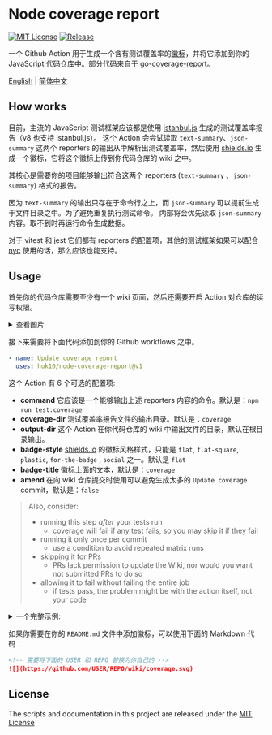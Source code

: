 # Node coverage report

[![MIT License](https://img.shields.io/badge/license-MIT-brightgreen.svg)](https://github.com/huk10/node-coverage-report/blob/master/LICENSE)
[![Release](https://img.shields.io/github/release/huk10/node-coverage-report.svg?style=flat-square)](https://github.com/huk10/node-coverage-report/releases)

一个 Github Action 用于生成一个含有测试覆盖率的[徽标][badge]，并将它添加到你的 JavaScript
代码仓库中。部分代码来自于 [go-coverage-report](https://github.com/ncruces/go-coverage-report)。

[English](./README.md) | [简体中文](./README-zh-Hans.md)

## How works

目前，主流的 JavaScript 测试框架应该都是使用 [istanbul.js][istanbul] 生成的测试覆盖率报告（v8 也支持 istanbul.js）。
这个 Action 会尝试读取 `text-summary`、`json-summary` 这两个 reporters
的输出从中解析出测试覆盖率，然后使用 [shields.io][shields] 生成一个徽标，它将这个徽标上传到你代码仓库的 wiki 之中。

其核心是需要你的项目能够输出符合这两个 reporters (`text-summary` 、`json-summary`) 格式的报告。

因为 `text-summary` 的输出只存在于命令行之上，而 `json-summary` 可以提前生成于文件目录之中。为了避免重复执行测试命令。
内部将会优先读取 `json-summary` 内容。取不到时再运行命令生成数据。

对于 vitest 和 jest 它们都有 reporters 的配置项，其他的测试框架如果可以配合 [nyc][nyc] 使用的话，那么应该也能支持。

## Usage

首先你的代码仓库需要至少有一个 wiki 页面，然后还需要开启 Action 对仓库的读写权限。

<details>
    <summary>查看图片</summary>
    <div align=center>
        <img src="./setting.jpg" width="70%" align="center">
    </div>
</details>

接下来需要将下面代码添加到你的 Github workflows 之中。

```yaml
- name: Update coverage report
  uses: huk10/node-coverage-report@v1
```

这个 Action 有 6 个可选的配置项:

- **command** 它应该是一个能够输出上述 reporters 内容的命令。默认是：`npm run test:coverage`
- **coverage-dir** 测试覆盖率报告文件的输出目录。默认是：`coverage`
- **output-dir** 这个 Action 在你代码仓库的 wiki 中输出文件的目录，默认在根目录输出。
- **badge-style** [shields.io][shields] 的徽标风格样式，只能是 `flat`, `flat-square`, `plastic`, `for-the-badge`
  , `social` 之一。默认是 `flat`
- **badge-title** 徽标上面的文本，默认是：`coverage`
- **amend** 在向 wiki 仓库提交时使用可以避免生成太多的 `Update coverage` commit，默认是：`false`

> Also, consider:
> - running this step _after_ your tests run
>   - coverage will fail if any test fails, so you may skip it if they fail
> - running it only once per commit
>   - use a condition to avoid repeated matrix runs
> - skipping it for PRs
>   - PRs lack permission to update the Wiki, nor would you want not submitted PRs to do so
> - allowing it to fail without failing the entire job
>   - if tests pass, the problem might be with the action itself, not your code

<details>
<summary>一个完整示例:</summary>

```yaml
name: Node.js

on: [ push ]

jobs:
  build:
    runs-on: ubuntu-latest
    strategy:
      matrix:
        node-version: [ 20 ]
    steps:
      - uses: actions/checkout@v4
      - uses: pnpm/action-setup@v3
        with:
          version: 8
      - uses: actions/setup-node@v4
        with:
          node-version: ${{ matrix.node-version }}
          cache: 'pnpm'
      - name: Install dependencies
        run: pnpm install
      - name: Update coverage badge
        uses: huk10/node-coverage-report@v1
        with:
          amend: true
        if: |
          github.event_name == 'push'
        continue-on-error: true
```

</details>

如果你需要在你的 `README.md` 文件中添加徽标，可以使用下面的 Markdown 代码：

```markdown
<!-- 需要将下面的 USER 和 REPO 替换为你自己的 -->
![](https://github.com/USER/REPO/wiki/coverage.svg)
```

## License

The scripts and documentation in this project are released under the [MIT License](./LICENSE)

[badge]: https://github.com/huk10/esdi/wiki/coverage.svg

[istanbul]: https://istanbul.js.org/docs/advanced/alternative-reporters

[shields]: https://shields.io

[nyc]: https://github.com/istanbuljs/nyc
